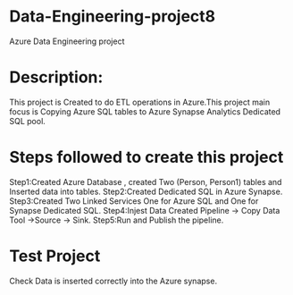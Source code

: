 # Data-Engineering-project8
Azure Data Engineering project 
# Description:
This project is Created to do ETL operations in Azure.This project main focus is Copying Azure SQL tables to Azure Synapse Analytics Dedicated SQL pool.
# Steps followed to create this project
Step1:Created Azure Database , created Two (Person, Person1) tables and Inserted data into tables.
Step2:Created Dedicated SQL in Azure Synapse.
Step3:Created Two Linked Services One for Azure SQL and One for Synapse Dedicated SQL.
Step4:Injest Data Created Pipeline -> Copy Data Tool ->Source -> Sink.
Step5:Run and Publish the pipeline.
# Test Project
Check Data is inserted correctly into the Azure synapse.
